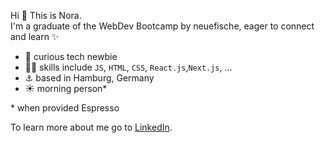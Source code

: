 Hi 👋 This is Nora. 
<br>I'm a graduate of the WebDev Bootcamp by neuefische, eager to connect and learn ✨

* 👀 curious tech newbie 
* 👩‍💻 skills include `JS`, `HTML`, `CSS`, `React.js`,`Next.js`, ...
* ⚓ based in Hamburg, Germany
* ☀️ morning person*

\* when provided Espresso

To learn more about me go to [LinkedIn](https://www.linkedin.com/in/nora-kauczor/?locale=en_US).

